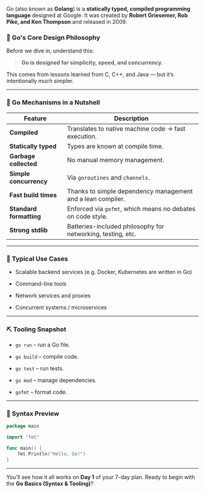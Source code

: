 Go (also known as **Golang**) is a **statically typed, compiled programming language** designed at Google. It was created by **Robert Griesemer, Rob Pike, and Ken Thompson** and released in 2009.

### 🧠 Go's Core Design Philosophy

Before we dive in, understand this:

> **Go is designed for simplicity, speed, and concurrency.**

This comes from lessons learned from C, C++, and Java — but it’s intentionally _much_ simpler.

---

### 🔩 Go Mechanisms in a Nutshell

|Feature|Description|
|---|---|
|**Compiled**|Translates to native machine code → fast execution.|
|**Statically typed**|Types are known at compile time.|
|**Garbage collected**|No manual memory management.|
|**Simple concurrency**|Via `goroutines` and `channels`.|
|**Fast build times**|Thanks to simple dependency management and a lean compiler.|
|**Standard formatting**|Enforced via `gofmt`, which means no debates on code style.|
|**Strong stdlib**|Batteries-included philosophy for networking, testing, etc.|

---

### 👷 Typical Use Cases

- Scalable backend services (e.g. Docker, Kubernetes are written in Go)
    
- Command-line tools
    
- Network services and proxies
    
- Concurrent systems / microservices
    

---

### ⛏️ Tooling Snapshot

- `go run` – run a Go file.
    
- `go build` – compile code.
    
- `go test` – run tests.
    
- `go mod` – manage dependencies.
    
- `gofmt` – format code.
    

---

### 💬 Syntax Preview

```go
package main

import "fmt"

func main() {
    fmt.Println("Hello, Go!")
}
```

---

You’ll see how it all works on **Day 1** of your 7-day plan. Ready to begin with the **Go Basics (Syntax & Tooling)**?